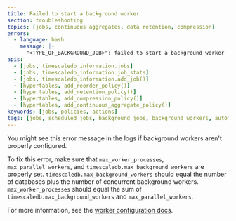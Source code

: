 ```yaml
---
title: Failed to start a background worker
section: troubleshooting
topics: [jobs, continuous aggregates, data retention, compression]
errors:
  - language: bash
    message: |-
      "<TYPE_OF_BACKGROUND_JOB>": failed to start a background worker
apis:
  - [jobs, timescaledb_information.jobs]
  - [jobs, timescaledb_information.job_stats]
  - [jobs, timescaledb_information.add_job()]
  - [hypertables, add_reorder_policy()]
  - [hypertables, add_retention_policy()]
  - [hypertables, add_compression_policy()]
  - [hypertables, add_continuous_aggregate_policy()]
keywords: [jobs, policies, actions]
tags: [jobs, scheduled jobs, background jobs, background workers, automation framework, policies, user-defined actions]
---
```


<!---
* Keep this section in alphabetical order
* Use this format for writing troubleshooting sections:
 - Cause: What causes the problem?
 - Consequence: What does the user see when they hit this problem?
 - Fix/Workaround: What can the user do to fix or work around the problem? Provide a "Resolving" Procedure if required.
 - Result: When the user applies the fix, what is the result when the same action is applied?
* Copy this comment at the top of every troubleshooting page
-->

You might see this error message in the logs if background workers aren't
properly configured.

To fix this error, make sure that `max_worker_processes`,
`max_parallel_workers`, and `timescaledb.max_background_workers` are properly
set. `timescaledb.max_background_workers` should equal the number of databases
plus the number of concurrent background workers. `max_worker_processes` should
equal the sum of `timescaledb.max_background_workers` and
`max_parallel_workers`.

For more information, see the [worker configuration docs][worker-config].

[worker-config]: /timescaledb/latest/how-to-guides/configuration/about-configuration/#workers

